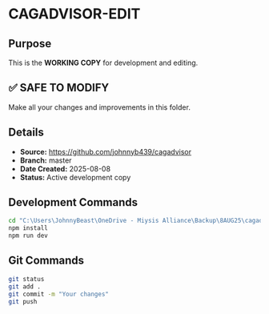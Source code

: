 # CAGADVISOR-EDIT

## Purpose
This is the **WORKING COPY** for development and editing.

## ✅ SAFE TO MODIFY
Make all your changes and improvements in this folder.

## Details
- **Source:** https://github.com/johnnyb439/cagadvisor
- **Branch:** master
- **Date Created:** 2025-08-08
- **Status:** Active development copy

## Development Commands
```bash
cd "C:\Users\JohnnyBeast\OneDrive - Miysis Alliance\Backup\8AUG25\cagadvisor-2025-08-08\cagadvisor-edit"
npm install
npm run dev
```

## Git Commands
```bash
git status
git add .
git commit -m "Your changes"
git push
```